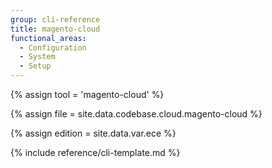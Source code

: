 ```yaml
---
group: cli-reference
title: magento-cloud
functional_areas:
  - Configuration
  - System
  - Setup
---
```

<!-- All the assigned and captured content is used in the included template -->
{% assign tool = 'magento-cloud' %}

{% assign file = site.data.codebase.cloud.magento-cloud %}

{% assign edition = site.data.var.ece %}

<!-- The template to render with above values -->
{% include reference/cli-template.md %}
